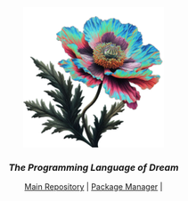 <div align="center">
    <picture>
     <img alt="The Morpheus Language Programming" src="https://github.com/morpheus-language/.github/blob/098602f54778e9911666850c76679faf59e4cf77/images/pavot_chromatic.png" width="50%">
    </picture>
    <h3>
     <em>The Programming Language of Dream</em> 
    </h3>

[Main Repository][Morpheus] | [Package Manager][Opium] |

</div>

[Morpheus]: https://github.com/morpheus-language/morpheus
[Opium]: https://github.com/morpheus-language/morpheus